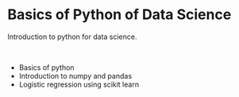 # Basics of Python of Data Science 
Introduction to python for data science.

<br>

* Basics of python
* Introduction to numpy and pandas
* Logistic regression using scikit learn
